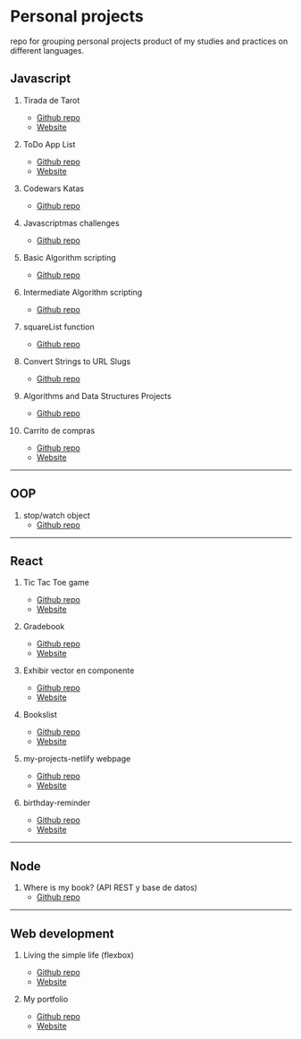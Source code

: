 # Personal projects  
repo for grouping personal projects product of my studies and practices on different languages.

## Javascript
1. Tirada de Tarot
    - <a href="https://github.com/fernandoarmonellifiedler/personal-projects/tree/master/javascript/tirada-tarot" target="_blank">Github repo</a>
    - <a href="https://javascript-tirada-de-tarot.netlify.app/" target="_blank">Website</a>

2. ToDo App List
    - <a href="https://github.com/fernandoarmonellifiedler/js-practices/tree/main/5-javascript-projects/01_to-do-app-list" target="_blank">Github repo</a>
    - <a href="https://javascript-todo-app-list.netlify.app/" target="_blank">Website</a>

3. Codewars Katas
    - <a href="https://github.com/fernandoarmonellifiedler/js-practices/tree/main/codewars-katas" target="_blank">Github repo</a>

4. Javascriptmas challenges
    - <a href="https://github.com/fernandoarmonellifiedler/js-practices/tree/main/javascriptmas-challenges" target="_blank">Github repo</a>

5. Basic Algorithm scripting
    - <a href="https://github.com/fernandoarmonellifiedler/js-practices/tree/main/js-freeCodeCamp-full-course/06_basic-algorithm-scripting" target="_blank">Github repo</a>

6. Intermediate Algorithm scripting
    - <a href="https://github.com/fernandoarmonellifiedler/js-practices/tree/main/js-freeCodeCamp-full-course/09_intermediate-algorithm-scripting" target="_blank">Github repo</a>

7. squareList function
    - <a href="https://github.com/fernandoarmonellifiedler/js-practices/blob/main/js-freeCodeCamp-full-course/08_functional-programming/11_exercise.js" target="_blank">Github repo</a>

8. Convert Strings to URL Slugs
    - <a href="https://github.com/fernandoarmonellifiedler/js-practices/blob/main/js-freeCodeCamp-full-course/08_functional-programming/15_exercise-convert-strings-to-url-slugs.js" target="_blank">Github repo</a>

9. Algorithms and Data Structures Projects
    - <a href="https://github.com/fernandoarmonellifiedler/js-practices/tree/main/js-freeCodeCamp-full-course/10_javascript-algorithms-and-data-structures-proyects" target="_blank">Github repo</a>

10. Carrito de compras
    - <a href="https://github.com/fernandoarmonellifiedler/diplomatura-web-fullstack/tree/main/ejercicios/modulo-2_javascript/unidad-2_integracion-js-html/04_trabajo-practico-02" target="_blank">Github repo</a>
    - <a href="https://javascript-carrito-de-compras.netlify.app/" target="_blank">Website</a>

---

## OOP
1. stop/watch object
    - <a href="https://github.com/fernandoarmonellifiedler/js-practices/blob/main/object-oriented-programming/mosh-channel/lessons/09_exercise.js" target="_blank">Github repo</a>

---

## React
1. Tic Tac Toe game
    - <a href="https://github.com/fernandoarmonellifiedler/front-end-libraries/tree/main/tictactoe-game/my-app" target="_blank">Github repo</a>
    - <a href="https://react-tic-tac-toe-gameapp.netlify.app/" target="_blank">Website</a>

2. Gradebook
    - <a href="https://github.com/fernandoarmonellifiedler/intro-react" target="_blank">Github repo</a>
    - <a href="https://react-gradebook.netlify.app/" target="_blank">Website</a>

3. Exhibir vector en componente
    - <a href="https://github.com/fernandoarmonellifiedler/diplomatura-web-fullstack/tree/main/ejercicios/modulo-5_react-inicial/unidad-2_componentes/tp" target="_blank">Github repo</a>
    - <a href="https://react-array-in-component.netlify.app" target="_blank">Website</a>

4. Bookslist
    - <a href="https://github.com/fernandoarmonellifiedler/front-end-libraries/tree/main/josh-smilga_tutorials/01_basics/tutorial" target="_blank">Github repo</a>
    - <a href="https://react-bookslist.netlify.app" target="_blank">Website</a>

5. my-projects-netlify webpage
    - <a href="https://github.com/fernandoarmonellifiedler/personal-projects/tree/master/react/my-projects-netlify/my-app" target="_blank">Github repo</a>
    - <a href="https://fernando-armonelli-fiedler.netlify.app" target="_blank">Website</a>

6. birthday-reminder
    - <a href="https://github.com/fernandoarmonellifiedler/front-end-libraries/tree/main/josh-smilga_tutorials/code-15-react-projects/react-projects-master/1-birthday-reminder/my-app" target="_blank">Github repo</a>
    - <a href="https://react-birthdayreminder.netlify.app" target="_blank">Website</a>
    
---

## Node
1. Where is my book? (API REST y base de datos)
    - <a href="https://github.com/fernandoarmonellifiedler/diplomatura-web-fullstack/tree/main/ejercicios/modulo-4_nodejs-intermedio/tp-integrador(M4-M5)" target="_blank">Github repo</a>

---

## Web development
1. Living the simple life (flexbox)
    - <a href="https://github.com/fernandoarmonellifiedler/web-developer-exercises/tree/main/flexbox-exercise/ex004" target="_blank">Github repo</a>
    - <a href="https://web-development-living-the-simple-life.netlify.app/" target="_blank">Website</a>

2. My portfolio
    - <a href="https://github.com/fernandoarmonellifiedler/web-developer-exercises/tree/main/my-portfolio" target="_blank">Github repo</a>
    - <a href="https://web-development-my-portfolio.netlify.app/" target="_blank">Website</a>

